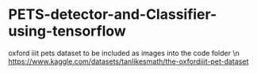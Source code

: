 # PETS-detector-and-Classifier-using-tensorflow
oxford iiit pets dataset to be included as images into the code folder  \n
https://www.kaggle.com/datasets/tanlikesmath/the-oxfordiiit-pet-dataset
